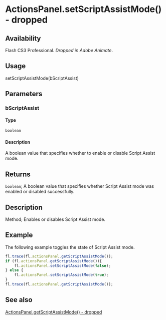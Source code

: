 # ActionsPanel.setScriptAssistMode() - dropped

## Availability

Flash CS3 Professional. *Dropped in Adobe Animate*.

## Usage

setScriptAssistMode(bScriptAssist)

## Parameters

### **bScriptAssist**

#### Type

```typescript
boolean
```

#### Description

A boolean value that specifies whether to enable or disable Script Assist mode.

## Returns

`boolean`; A boolean value that specifies whether Script Assist mode was enabled or disabled successfully.

## Description

Method; Enables or disables Script Assist mode.

## Example

The following example toggles the state of Script Assist mode.

```javascript
fl.trace(fl.actionsPanel.getScriptAssistMode());
if (fl.actionsPanel.getScriptAssistMode()){
    fl.actionsPanel.setScriptAssistMode(false);
} else {
    fl.actionsPanel.setScriptAssistMode(true);
}
fl.trace(fl.actionsPanel.getScriptAssistMode());
```

## See also

[ActionsPanel.getScriptAssistMode() - dropped](../ActionsPanel_object/ActionsPanel1.md)
